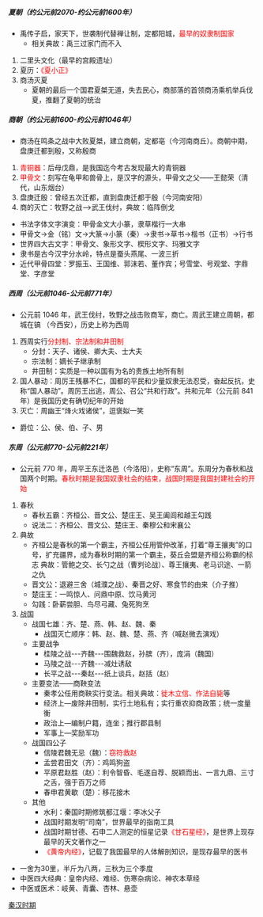 ##### 夏朝（约公元前2070-约公元前1600年）

- 禹传子启，家天下，世袭制代替禅让制，定都阳城，<font color=red>最早的奴隶制国家</font>
   - 相关典故：禹三过家门而不入
1. 二里头文化（最早的宫殿遗址）
2. 夏历：<font color=red>《夏小正》</font>
3. 商汤灭夏
   - 夏朝的最后一个国君夏桀无道，失去民心，商部落的首领商汤乘机举兵伐夏，推翻了夏朝的统治

##### 商朝（约公元前1600-约公元前1046年）

- 商汤在鸣条之战中大败夏桀，建立商朝，定都亳（今河南商丘）。商朝中期，盘庚迁都到殷，又称殷商
1. <font color=red>青铜器</font>：后母戊鼎，是我国迄今考古发现最大的青铜器
2. <font color=red>甲骨文</font>：刻写在龟甲和兽骨上，是汉字的源头，甲骨文之父——王懿荣（清代，山东烟台）
3. 盘庚迁殷：曾经五次迁都，直到盘庚迁都于殷（今河南安阳）
4. 商的灭亡：牧野之战—>武王伐纣，典故：临阵倒戈
- 书法字体文字演变：甲骨金文大小篆，隶草楷行一大串
- 甲骨文->金（铭）文->大篆->小篆（秦）->隶书->草书->楷书（正书）->行书
- 世界四大古文字：甲骨文、象形文字、楔形文字、玛雅文字
- 隶书是古今汉字分水岭，特点是蚕头燕尾、一波三折
- 近代甲骨四堂：罗振玉、王国维、郭沫若、董作宾；号雪堂、号观堂、字鼎堂、字彦堂

##### 西周（公元前1046-公元前771年）

- 公元前 1046 年，武王伐纣，牧野之战击败商军，商亡。周武王建立周朝，都城在镐 （今西安），历史上称为西周

1. 西周实行<font color=red>分封制、宗法制和井田制</font>
   - 分封：天子、诸侯、卿大夫、士大夫
   - 宗法制：嫡长子继承制
   - 井田制：实质是一种以国有为名的贵族土地所有制
2. 国人暴动：周厉王残暴不仁，国都的平民和少量奴隶无法忍受，奋起反抗，史称“国人暴动”。周厉王出逃，周公、召公“共和行政”。共和元年（公元前 841 年）是我国历史有确切纪年的开始
3. 灭亡：周幽王“烽火戏诸侯”，逗褒姒一笑
- 爵位：公、侯、伯、子、男

##### 东周（公元前770-公元前221年）

- 公元前 770 年，周平王东迁洛邑（今洛阳），史称“东周”。东周分为春秋和战国两个时期。<font color=red>春秋时期是我国奴隶社会的结束，战国时期是我国封建社会的开始</font>
1. 春秋
   - 春秋五霸：齐桓公、晋文公、楚庄王、吴王阖闾和越王勾践
   - 说法二：齐桓公、晋文公、楚庄王、秦穆公和宋襄公
2. 典故
   - 齐桓公是春秋的第一个霸主，齐桓公任用管仲改革，打着“尊王攘夷”的口号，扩充疆界，成为春秋时期的第一个霸主，葵丘会盟是齐桓公称霸的标志
   典故：管鲍之交、长勺之战（曹刿论战）、尊王攘夷、老马识途、一箭之仇
   - 晋文公：退避三舍（城濮之战）、秦晋之好、寒食节的由来（介子推）
   - 楚庄王：一鸣惊人、问鼎中原、饮马黄河
   - 勾践：卧薪尝胆、鸟尽弓藏、兔死狗烹
2. 战国
   - 战国七雄：齐、楚、燕、韩、赵、魏、秦
      - 战国灭亡顺序：韩、赵、魏、楚、燕、齐（喊赵微去演戏）
   - 主要战争
      - 桂陵之战---齐魏---围魏救赵，孙膑（齐），庞涓（魏国）
      - 马陵之战---齐魏---减灶诱敌
      - 长平之战---秦赵---纸上谈兵，赵括（赵）
   - 主要变法——商鞅变法
      - 秦孝公任用商鞅实行变法。相关典故：<font color=red>徙木立信、作法自毙</font>等
      - 经济上—废除井田制，实行土地私有；实行重农抑商政策；统一度量衡
      - 政治上—编制户籍，连坐；推行郡县制
      - 军事上—奖励军功
   - 战国四公子
      - 信陵君魏无忌（魏）：<font color=red>窃符救赵</font>
      - 孟尝君田文（齐）：鸡鸣狗盗
      - 平原君赵胜（赵）：利令智昏、毛遂自荐、脱颖而出、一言九鼎、三寸之舌，强于百万之师
      - 春申君黄歇（楚）：移花接木
   - 其他
      - 水利：秦国时期修筑都江堰：李冰父子
      - 战国时期发明“司南”，世界最早的指南工具
      - 战国时期甘德、石申二人测定的恒星记录<font color=red>《甘石星经》</font>，是世界上现存最早的天文著作之一
      - <font color=red>《黄帝内经》</font>，记载了我国最早的人体解剖知识，是现存最早的医书
- 一舍为30里，半斤为八两，三秋为三个季度
- 中医四大经典：皇帝内经、难经、伤寒杂病论、神农本草经
- 中医或医术：岐黄、青囊、杏林、悬壶

[秦汉时期](lsrw/zggds/qhsq/)